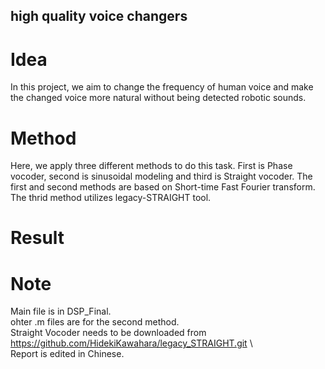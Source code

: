 ## high quality voice changers

# Idea
In this project, we aim to change the frequency of human voice and make the changed voice more natural without being detected robotic sounds.

# Method
Here, we apply three different methods to do this task. First is Phase vocoder, second is sinusoidal modeling and third is Straight vocoder. 
The first and second methods are based on Short-time Fast Fourier transform.
The thrid method utilizes legacy-STRAIGHT tool.

# Result

# Note
Main file is in DSP_Final. \
ohter .m files are for the second method. \
Straight Vocoder needs to be downloaded from https://github.com/HidekiKawahara/legacy_STRAIGHT.git  \  
Report is edited in Chinese.
